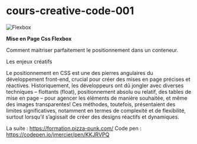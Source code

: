 # cours-creative-code-001

![Flexbox](https://formation.pizza-punk.com/wp-content/uploads/2023/11/positionnement-Flexbox.png)

**Mise en Page Css Flexbox**

Comment maitriser parfaitement le positionnement dans un conteneur.

Les enjeux créatifs

Le positionnement en CSS est une des pierres angulaires du développement front-end, crucial pour créer des mises en page précises et réactives. Historiquement, les développeurs ont dû jongler avec diverses techniques – flottants (float), positionnement absolu ou relatif, des tables de mise en page – pour agencer les éléments de manière souhaitée, et même des images transparentes! Ces méthodes, toutefois, présentaient des limites significatives, notamment en termes de complexité et de flexibilité, surtout lorsqu’il s’agissait de créer des designs réactifs et dynamiques.

La suite : https://formation.pizza-punk.com/
Code pen : https://codepen.io/jmercier/pen/KKJRVPQ
